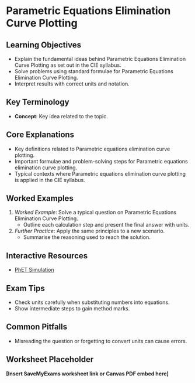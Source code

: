 # Parametric Equations Elimination Curve Plotting

## Learning Objectives
- Explain the fundamental ideas behind Parametric Equations Elimination Curve Plotting as set out in the CIE syllabus.
- Solve problems using standard formulae for Parametric Equations Elimination Curve Plotting.
- Interpret results with correct units and notation.

## Key Terminology
- **Concept**: Key idea related to the topic.

## Core Explanations
- Key definitions related to Parametric equations elimination curve plotting.
- Important formulae and problem-solving steps for Parametric equations elimination curve plotting.
- Typical contexts where Parametric equations elimination curve plotting is applied in the CIE syllabus.

## Worked Examples
1. *Worked Example*: Solve a typical question on Parametric Equations Elimination Curve Plotting.
   - Outline each calculation step and present the final answer with units.
2. *Further Practice*: Apply the same principles to a new scenario.
   - Summarise the reasoning used to reach the solution.

## Interactive Resources
- [PhET Simulation](https://phet.colorado.edu/)

## Exam Tips
- Check units carefully when substituting numbers into equations.
- Show intermediate steps to gain method marks.

## Common Pitfalls
- Misreading the question or forgetting to convert units can cause errors.

## Worksheet Placeholder
**[Insert SaveMyExams worksheet link or Canvas PDF embed here]**
